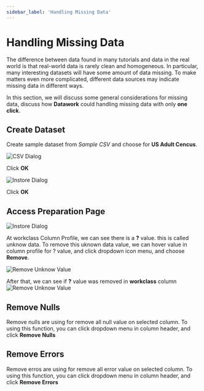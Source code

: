 ```yaml
---
sidebar_label: 'Handling Missing Data'
---
```


# Handling Missing Data
The difference between data found in many tutorials and data in the real world is that real-world data is rarely clean and homogeneous. In particular, many interesting datasets will have some amount of data missing. To make matters even more complicated, different data sources may indicate missing data in different ways.

In this section, we will discuss some general considerations for missing data, discuss how **Datawork** could handling missing data with only **one click**.

## Create Dataset
Create sample dataset from *Sample CSV* and choose for **US Adult Cencus**.

![CSV Dialog](/img/source-csv-dialog.PNG)

Click **OK**

![Instore Dialog](/img/csv-instore-dialog.PNG)

Click **OK**

## Access Preparation Page

![Instore Dialog](/img/missing-data-preparation-overview.PNG)

At workclass Column Profile, we can see there is a **?** value. this is called unknow data.
To remove this uknown data value, we can hover value in column profile for ? value, and click dropdown icon menu, and choose **Remove**.

![Remove Unknow Value](/img/remove-unknow-value.PNG)

After that, we can see if **?** value was removed in **workclass** column
![Remove Unknow Value](/img/missing-data-after-remove-unknown.PNG)


## Remove Nulls
Remove nulls are using for remove all null value on selected column. To using this function, 
you can click dropdown menu in column header, and click **Remove Nulls** 

## Remove Errors
Remove erros are using for remove all error value on selected column. To using this function, 
you can click dropdown menu in column header, and click **Remove Errors** 


